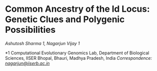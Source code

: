 # Common Ancestry of the Id Locus: Genetic Clues and Polygenic Possibilities

*Ashutosh Sharma 1, Nagarjun Vijay 1*

*1 Computational Evolutionary Genomics Lab, Department of Biological Sciences, IISER Bhopal, Bhauri, Madhya Pradesh, India *Correspondence: nagarjun@iiserb.ac.in*
